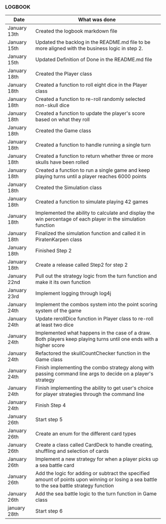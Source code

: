 ### LOGBOOK

| Date           | What was done                                                                                                                               |
|----------------|---------------------------------------------------------------------------------------------------------------------------------------------|
| January 13th   | Created the logbook markdown file                                                                                                           |
| January 15th   | Updated the backlog in the README.md file to be more aligned with the business logic in step 2.                                             |
| January 15th   | Updated Definition of Done in the README.md file                                                                                            |
| January 18th   | Created the Player class                                                                                                                    |
| January 18th   | Created a function to roll eight dice in the Player class                                                                                   |
| January 18th   | Created a function to re-roll randomly selected non-skull dice                                                                              |
| January 18th   | Created a function to update the player's score based on what they roll                                                                     |
| January 18th   | Created the Game class                                                                                                                      |
| January 18th   | Created a function to handle running a single turn                                                                                          |
| January 18th   | Created a function to return whether three or more skulls have been rolled                                                                  | 
| January 18th   | Created a function to run a single game and keep playing turns until a player reaches 6000 points                                           |
| January 18th   | Created the Simulation class                                                                                                                |
| January 18th   | Created a function to simulate playing 42 games                                                                                             |
| January 18th   | Implemented the ability to calculate and display the win percentage of each player in the simulation function                               |
| January 18th   | Finalized the simulation function and called it in PiratenKarpen class                                                                      |
| January 18th   | Finished Step 2                                                                                                                             |
| January 18th   | Create a release called Step2 for step 2                                                                                                    |
| January 22nd   | Pull out the strategy logic from the turn function and make it its own function                                                             |
| January 23rd   | Implement logging through log4j                                                                                                             | 
| January 24th   | Implement the combos system into the point scoring system of the game                                                                       |
| January 24th   | Update rerollDice function in Player class to re-roll at least two dice                                                                     |
| January 24th   | Implemented what happens in the case of a draw. Both players keep playing turns until one ends with a higher score                          |
| January 24th   | Refactored the skullCountChecker function in the Game class                                                                                 |
| January 24th   | Finish implementing the combo strategy along with passing command line args to decide on a player's strategy                                |
| January 24th   | Finish implementing the ability to get user's choice for player strategies through the command line                                         |
| January 24th   | Finish Step 4                                                                                                                               |
| January 26th   | Start step 5                                                                                                                                |
| January 26th   | Create an enum for the different card types                                                                                                 |
| January 26th   | Create a class called CardDeck to handle creating, shuffling and selection of cards                                                         |
| January 26th   | Implement a new strategy for when a player picks up a sea battle card                                                                       |
| January 26th   | Add the logic for adding or subtract the specified amount of points upon winning or losing a sea battle to the sea battle strategy function |
| January 26th   | Add the sea battle logic to the turn function in Game class                                                                                 |
| january 28th   | Start step 6                                                                                                                                |

